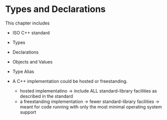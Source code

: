# Types and Declarations 

This chapter includes 
* ISO C++ standard 
* Types
* Declarations
* Objects and Values
* Type Alias

* A C++ implementation could be hosted or freestanding.
  * hosted implementatino -> include ALL standard-library facilities as described in the standard
  * a freestanding implementation -> fewer standard-library facilities -> meant for code running with only the most minimal operating system support
